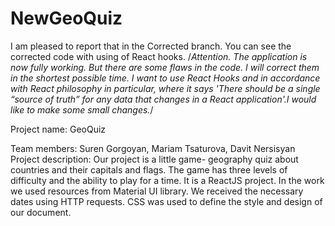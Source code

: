 # NewGeoQuiz

I am pleased to report that in the Corrected branch. You can see the corrected code with using of React hooks.
/*Attention. The application is now fully working. But there are some flaws in the code. I will correct them in the shortest possible time. I want to use React Hooks and in accordance with React philosophy in particular, where it says 'There should be a single “source of truth” for any data that changes in a React application'.I would like to make some small changes.*/

Project name: GeoQuiz

Team members: Suren Gorgoyan, Mariam Tsaturova, Davit Nersisyan
Project description:  Our project is a little game- geography quiz about countries and their capitals and flags. The game has three levels of difficulty and the ability to play for a time. It is a ReactJS project. In the work we used resources from Material UI library. We received the necessary dates using HTTP requests. CSS was used to define the style and design of our document.
